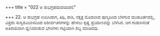 +++
title = "022 ಆ ಶುಭಗ್ರಹದುದಯದಲಿ"

+++
22. ಆ ಶುಭಗ್ರಹ ಉದಿಸಿದಾಗ, ತಿಥಿ, ರಾಶಿ, ನಕ್ಷತ್ರ ಮೊದಲಾದ ಪುಣ್ಯದಿಂದ ಬೆಳಗುವ ಮುಹೂರ್ತದಲ್ಲಿ, ವಿಪ್ರರು ಸುಸ್ವರವಿಲಾಸದಿಂದ ಆಶೀರ್ವಚನಗಳನ್ನು ಹೇಳಲು ಕೃಷ್ಣ ಪ್ರಯಾಣವನ್ನು ಬೆಳೆಸಿದ. ಆಗ ಗುಡುಗಿನಂತೆ ಅತಿಶಯವಾಗಿ ಧ್ವನಿಮಾಡುವ ಭೇರಿಗಳು ಗಟ್ಟಿಯಾಗಿ ಶಬ್ದ ಮಾಡಿದವು.